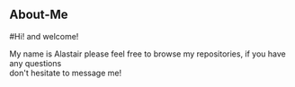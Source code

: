 ## About-Me

#Hi! and welcome!

My name is Alastair please feel free to browse my repositories, if you have any questions <br>
don't hesitate to message me!

